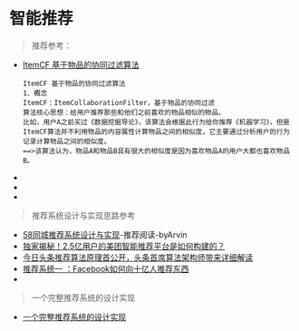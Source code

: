 # 智能推荐
> 推荐参考：
- [ItemCF 基于物品的协同过滤算法](https://blog.csdn.net/usher_ou/article/details/79243085)
    ```
    ItemCF 基于物品的协同过滤算法
    1、概念
    ItemCF：ItemCollaborationFilter，基于物品的协同过滤    
    算法核心思想：给用户推荐那些和他们之前喜欢的物品相似的物品。    
    比如，用户A之前买过《数据挖掘导论》，该算法会根据此行为给你推荐《机器学习》，但是ItemCF算法并不利用物品的内容属性计算物品之间的相似度，它主要通过分析用户的行为记录计算物品之间的相似度。    
    ==>该算法认为，物品A和物品B具有很大的相似度是因为喜欢物品A的用户大都也喜欢物品B。
    ```
- []()
- []()
- []()

> 推荐系统设计与实现思路参考
- [58同城推荐系统设计与实现](https://blog.csdn.net/love284969214/article/details/82932064)-推荐阅读-byArvin
- [独家揭秘！2.5亿用户的美团智能推荐平台是如何构建的？](https://blog.csdn.net/shujufenxishi111/article/details/82501741)
- [今日头条推荐算法原理首公开，头条首席算法架构师带来详细解读](https://blog.csdn.net/qq_36510261/article/details/79107558)
- [推荐系统一 ：Facebook如何向十亿人推荐东西](https://blog.csdn.net/zkl99999/article/details/46475087)
- []()

> 一个完整推荐系统的设计实现
- [一个完整推荐系统的设计实现](https://blog.csdn.net/miner_zhu/article/details/81667971)